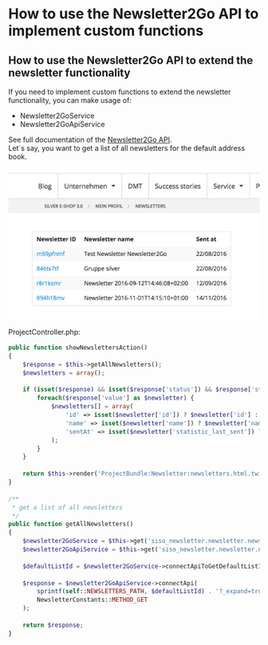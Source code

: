 # How to use the Newsletter2Go API to implement custom functions

## How to use the Newsletter2Go API to extend the newsletter functionality

If you need to implement custom functions to extend the newsletter functionality, you can make usage of:

- Newsletter2GoService
- Newsletter2GoApiService

See full documentation of the [Newsletter2Go API](https://docs.newsletter2go.com/?_ga=1.186190697.1183183675.1471410241).  
Let´s say, you want to get a list of all newsletters for the default address book.

![](../../../img/newsletter2go_cookbook_4.png)

ProjectController.php:

``` php
public function showNewslettersAction()
{
    $response = $this->getAllNewsletters();
    $newsletters = array();

    if (isset($response) && isset($response['status']) && $response['status'] == NewsletterConstants::STATUS_CODE_SUCCESS) {
        foreach($response['value'] as $newsletter) {
            $newsletters[] = array(
                'id' => isset($newsletter['id']) ? $newsletter['id'] : '',
                'name' => isset($newsletter['name']) ? $newsletter['name'] : '',
                'sentAt' => isset($newsletter['statistic_last_sent']) ? $newsletter['statistic_last_sent'] : ''
            );
        }
    }

    return $this->render('ProjectBundle:Newsletter:newsletters.html.twig', array('newsletters' => $newsletters));
}

/**
 * get a list of all newsletters
 */
public function getAllNewsletters()
{
    $newsletter2GoService = $this->get('siso_newsletter.newsletter.newsletter2go_service');
    $newsletter2GoApiService = $this->get('siso_newsletter.newsletter.newsletter2go_api_service');

    $defaultListId = $newsletter2GoService->connectApiToGetDefaultListId();

    $response = $newsletter2GoApiService->connectApi(
        sprintf(self::NEWSLETTERS_PATH, $defaultListId) . '?_expand=true',
        NewsletterConstants::METHOD_GET
    );

    return $response;
}
```
